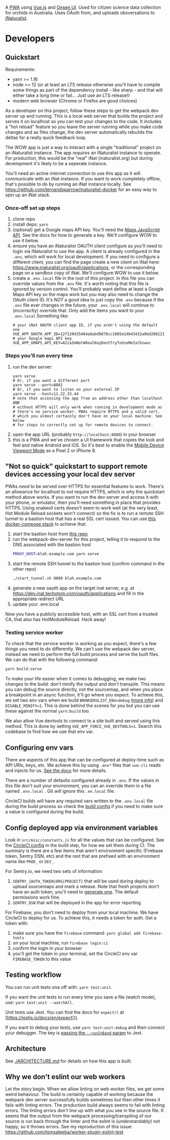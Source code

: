 A [PWA](https://developers.google.com/web/progressive-web-apps/) using
[Vue.js](https://vuejs.org/) and [Onsen UI](https://onsen.io/). Used for
citizen science data collection for orchids in Australia. Uses OAuth from, and
uploads obsversations to [iNaturalist](https://inaturalist.org/).

# Developers

## Quickstart

Requirements:
  - yarn >= 1.16
  - node >= 12 (or at least an LTS release otherwise you'll have to compile some
      things as part of the dependency install - like sharp - and that will either
      take a long time or fail... Just use an LTS release!)
  - modern web browser (Chrome or Firefox are good choices)

As a developer on this project, follow these steps to get the webpack dev server
up and running. This is a local web server that builds the project and serves it
on localhost so you can test your changes to the code. It includes a "hot
reload" feature so you leave the server running while you make code changes and
as files change, the dev server automatically rebuilds the deltas for a really
quick feedback loop.

The WOW app is just a way to interact with a single "traditional" project on an
iNaturalist instance. The app *requires* an iNaturalist instance to operate. For
production, this would be the "real" iNat (inaturalist.org) but during
development it's likely to be a seperate instance.

You'll need an active internet connection to use this app as it will communicate
with an iNat instance. If you want to work completely offline, that's possible
to do by running an iNat instance locally. See
https://github.com/ternandsparrow/inaturalist-docker for an easy way to spin up
an iNat stack.

### Once-off set up steps

  1. clone repo
  1. install deps: `yarn`
  1. (optional) get a Google maps API key. You'll need the [Maps JavaScript
     API](https://developers.google.com/maps/documentation/javascript/tutorial).
     See the docs for how to generate a key. We'll configure WOW to use it
     below.
  1. ensure you have an iNaturalist OAUTH client configure as you'll need to
     login via iNaturalist to use the app. A client is already configured in the
     `.env`, which will work for local development. If you need to configure a
     different client, you can find the page create a new client on iNat here:
     https://www.inaturalist.org/oauth/applications, or the corresponding page
     on a sandbox copy of iNat. We'll configure WOW to use it below.
  1. create a `.env.local` file in the root of this project. In this file you
     can override values from the `.env` file. It's worth noting that this file
     is ignored by version control. You'll probably want define at least a
     Google Maps API key so the maps work but you may also need to change the
     OAuth client ID. It's *NOT* a good idea to just copy the `.env` because if
     the `.env` file ever changes in the future, your `.env.local` will continue to
     (incorrectly) override that. Only add the items you want to your `.env.local`
     Something like:
      ```env
      # your iNat OAUTH client app ID, if you aren't using the default one
      VUE_APP_OAUTH_APP_ID=12f220435464a8abd9878cc1805e14643432a8bd268121c7f4698ff0a903e535
      # your Google maps API key
      VUE_APP_GMAPS_API_KEY=AIzaImNotARealKeyDontTryToUseMeIxChzwoc
      ```

### Steps you'll run every time

  1. run the dev server:
      ```
      yarn serve
      # Or, if you want a different port
      yarn serve --port=8081
      # Or, if you want to listen on your external IP
      yarn serve --host=11.22.33.44
      # note that accessing the app from an address other than localhost AND
      # without HTTPS will only work when running in development mode as
      # there's no service worker. PWAs require HTTPS and a valid cert,
      # which you almost certainly don't have on your local machine. See below
      # for steps to correctly set up for remote devices to connect.
      ```
  1. open the app URL (probably `http://localhost:8080`) in your browser
  1. this is a PWA and we've chosen a UI framework that copies the look and feel
     and native Android and iOS. So it's best to enable the [Mobile Device Viewport Mode](https://developers.google.com/web/tools/chrome-devtools/device-mode/#device)
     as a Pixel 2 or iPhone 8.

## "Not so quick" quickstart to support remote devices accessing your local dev server

PWAs *need* to be served over HTTPS for essential features to work. There's an
allowance for localhost to *not* require HTTPS, which is why the quickstart
method above works.  If you want to run the dev server and access it with your
phone, or emulator, then you'll need something in place that provides HTTPS.
Using snakeoil certs doesn't seem to work well (at the very least, Hot Module
Reload sockets won't connect) so the fix is to run a remote SSH tunnel to a
bastion host that has a real SSL cert issued. You can use [this docker-compose
stack](https://github.com/tomsaleeba/docker-https-ssh-tunnel) to achieve that.

  1. start the bastion host from [this
     repo](https://github.com/tomsaleeba/docker-https-ssh-tunnel)
  1. run the webpack-dev-server for this project, telling it to respond to the
     DNS associated with the bastion host
      ```bash
      PROXY_HOST=blah.example.com yarn serve
      ```
  1. start the remote SSH tunnel to the bastion host (confirm command in the other repo)
      ```bash
      ./start_tunnel.sh 8080 blah.example.com
      ```
  1. generate a new oauth app on the target inat server, e.g. at
     https://dev.inat.techotom.com/oauth/applications and fill in the
     appropriate redirect URL
  1. update your .env.local

Now you have a publicly accessible host, with an SSL cert from a trusted CA,
that also has HotModuleReload. Hack away!

### Testing service worker

To check that the service worker is working as you expect, there's a few things
you need to do differently. We can't use the webpack dev server, instead we need
to perform the full build process and serve the built files. We can do that with
the following command:

```bash
yarn build:serve
```

To make your life easier when it comes to debugging, we make two changes to the
build: don't minify the output and don't transpile. This means you can debug the
source directly, not the sourcemap, and when you place a breakpoint in an async
function, it'll go where you expect. To achieve this, we set two env vars when
we build `BROWSERSLIST_ENV=debug` ([more
info](https://github.com/browserslist/browserslist#environment-variables)) and
`DISABLE_MINIFY=1`. This is done behind the scenes for you but you can use these
against the normal `yarn:build` too.

We also allow Vue devtools to connect to a site built and served using this
method. This is done by setting `VUE_APP_FORCE_VUE_DEVTOOLS=1`. Search this
codebase to find how we use that env var.

## Configuring env vars
There are aspects of this app that can be configured at deploy-time such as API
URIs, keys, etc. We achieve this by using `.env*` files that `vue-cli` reads
and injects for us. [See the
doco](https://cli.vuejs.org/guide/mode-and-env.html#environment-variables) for
more details.

There are a number of defaults configured already in `.env`. If the values in
this file don't suit your environment, you can an override them in a file named
`.env.local` . Git *will ignore* this `.en.local` file.

CircleCI builds will have any required vars written to the `.env.local` file
during the build process so check the [build config](./.circleci/config.yml) if
you need to make sure a value is configured during the build.

## Config deployed app via environment variables

Look in `src/misc/constants.js` for all the values that can be configured. See
the [CircleCI config](.circleci/config.yml) in the build step, for how we set
them during CI. The summary is there are a few items that aren't environment
specific (Firebase token, Sentry DSN, etc) and the rest that are prefixed with
an environment name like `PROD_` or `DEV_`.

For Sentry.io, we need two sets of information:
  1. `SENTRY_{AUTH_TOKEN|ORG|PROJECT}` that will be used during deploy to
     upload sourcemaps and mark a release. Note that fresh projects don't have
     an auth token, you'll need to [generate
     one](https://sentry.io/settings/account/api/auth-tokens/). The default
     permissions work fine.
  1. `SENTRY_DSN` that will be deployed in the app for error reporting

For Firebase, you don't need to deploy from your local machine. We have
CircleCI to deploy for us. To achieve this, it needs a token for auth. Get a
token with:
  1. make sure you have the `firebase` command: `yarn global add firebase-tools`
  1. on your local machine, run `firebase login:ci`
  1. confirm the login in your browser
  1. you'll get the token in your terminal, set the CircleCI env var
     `FIREBASE_TOKEN` to this value

## Testing workflow

You can run unit tests one off with: `yarn test:unit`.

If you want the unit tests to run every time you save a file (watch mode), use:
`yarn test:unit --watchAll`.

Unit tests use Jest. You can find the doco for `expect()` at
[https://jestjs.io/docs/en/expect]().


If you want to debug your tests, use `yarn test:unit:debug` and then connect
your debugger. The key is [passing the `--runInBand`
param](https://jestjs.io/docs/en/troubleshooting#tests-are-failing-and-you-dont-know-why)
to Jest.

## Architecture
See [./ARCHITECTURE.md](./ARCHITECTURE.md) for details on how this app is built.

## Why we don't eslint our web workers
Let the story begin. When we allow linting on web worker files, we get some
weird behaviour. The build is certainly capable of working because the webpack
dev server successfully builds sometimes but then other times it fails with
linting errors. The production build always seems to fail with linting errors.
The linting errors don't line up with what you see in the source file. It seems
that the output from the webpack processing/transpiling of our source is run
back through the linter and the eslint is (understandably) not happy, so it
throws errors. See my reproduction of this issue:
https://github.com/tomsaleeba/worker-plugin-eslint-test
